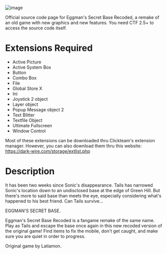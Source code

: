 ![image](https://github.com/user-attachments/assets/bed7933c-c279-4335-b8a9-ab8f71739046)

Official source code page for Eggman's Secret Base Recoded, a remake of an old game with new graphics and new features.
You need CTF 2.5+ to access the source code itself.

# Extensions Required
- Active Picture
- Active System Box
- Button
- Combo Box
- File
- Global Store X
- Ini
- Joystick 2 object
- Layer object
- Popup Message object 2
- Text Blitter
- Textfile Object
- Ultimate Fullscreen
- Window Control

Most of these extensions can be downloaded thru Clickteam's extension manager. However, you can also
download them thru this website: https://dark-wire.com/storage/extlist.php

# Description
It has been two weeks since Sonic's disappearance. Tails has narrowed Sonic's location down to an undisclosed base at the edge of Green Hill. But there's more to said base than meets the eye, especially considering what's happened to his best friend. Can Tails survive...

EGGMAN'S SECRET BASE.

Eggman's Secret Base Recoded is a fangame remake of the same name. Play as Tails and escape the base once again in this new recoded version of the original game! Find items to fix the mobile, don't get caught, and make sure you are quiet in order to progress.

Original game by Latiamon.
